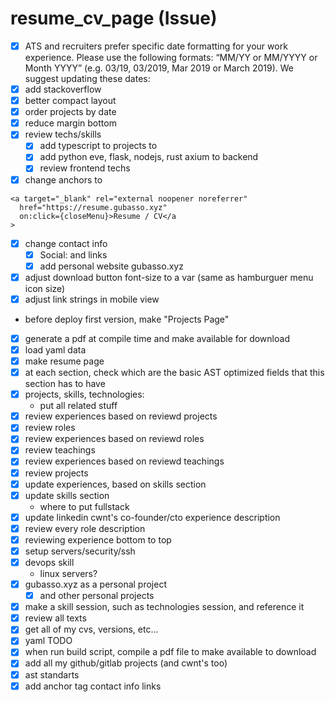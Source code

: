 # resume_cv_page (Issue)

  - [x] ATS and recruiters prefer specific date formatting for your work experience. Please use the following formats: “MM/YY or MM/YYYY or Month YYYY” (e.g. 03/19, 03/2019, Mar 2019 or March 2019). We suggest updating these dates:
- [x] add stackoverflow
- [x] better compact layout
- [x] order projects by date
- [x] reduce margin bottom
- [x] review techs/skills
  - [x] add typescript to projects to
  - [x] add python eve, flask, nodejs, rust axium to backend
  - [x] review frontend techs
- [x] change anchors to
```
<a target="_blank" rel="external noopener noreferrer"
  href="https://resume.gubasso.xyz"
  on:click={closeMenu}>Resume / CV</a
>
```
- [x] change contact info
  - [x] Social: and <a> links </a>
  - [x] add personal website gubasso.xyz
- [x] adjust download button font-size to a var (same as hamburguer menu icon size)
- [x] adjust link strings in mobile view
- before deploy first version, make "Projects Page"
- [x] generate a pdf at compile time and make available for download
- [x] load yaml data
- [x] make resume page
- [x] at each section, check which are the basic AST optimized fields that this section has to have
- [x] projects, skills, technologies:
  - put all related stuff
- [x] review experiences based on reviewd projects
- [x] review roles
- [x] review experiences based on reviewd roles
- [x] review teachings
- [x] review experiences based on reviewd teachings
- [x] review projects
- [x] update experiences, based on skills section
- [x] update skills section
  - where to put fullstack
- [x] update linkedin cwnt's co-founder/cto experience description
- [x] review every role description
- [x] reviewing experience bottom to top
- [x] setup servers/security/ssh
- [x] devops skill
  - linux servers?
- [x] gubasso.xyz as a personal project
  - [x] and other personal projects
- [x] make a skill session, such as technologies session, and reference it
- [x] review all texts
- [x] get all of my cvs, versions, etc...
- [x] yaml TODO
- [x] when run build script, compile a pdf file to make available to download
- [x] add all my github/gitlab projects (and cwnt's too)
- [x] ast standarts
- [x] add anchor tag contact info links
